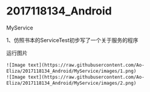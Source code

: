 # 2017118134_Android   
  
  MyService  
  
1、仿照书本的ServiceTest初步写了一个关于服务的程序      
   
   运行图片   
         
	![Image text](https://raw.githubusercontent.com/Ao-Eliza/2017118134_Android/MyService/images/1.png)
    ![Image text](https://raw.githubusercontent.com/Ao-Eliza/2017118134_Android/MyService/images/2.png)		